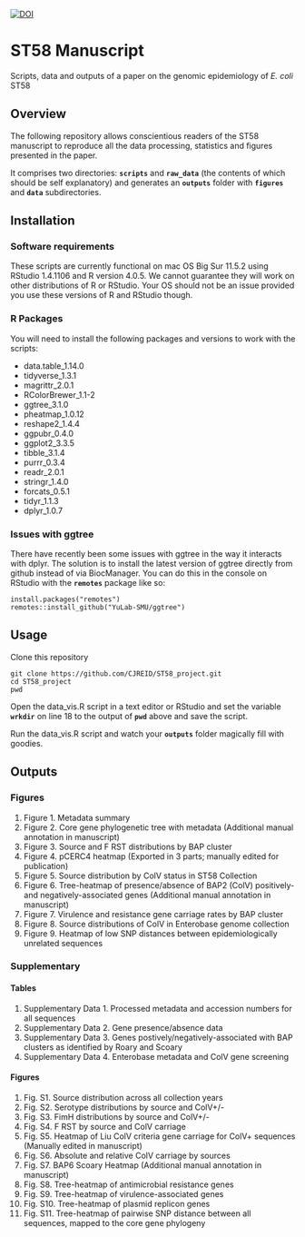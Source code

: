 [![DOI](https://zenodo.org/badge/413665787.svg)](https://zenodo.org/badge/latestdoi/413665787)

# ST58 Manuscript
Scripts, data and outputs of a paper on the genomic epidemiology of *E. coli* ST58

## Overview
The following repository allows conscientious readers of the ST58 manuscript to reproduce all the data processing, statistics and figures presented in the paper.

It comprises two directories: __`scripts`__ and __`raw_data`__ (the contents of which should be self explanatory) and generates an __`outputs`__ folder with __`figures`__ and __`data`__ subdirectories.

## Installation
### Software requirements
These scripts are currently functional on mac OS Big Sur 11.5.2 using RStudio 1.4.1106 and R version 4.0.5. We cannot guarantee they will work on other distributions of R or RStudio. Your OS should not be an issue provided you use these versions of R and RStudio though.

### R Packages
You will need to install the following packages and versions to work with the scripts:
- data.table_1.14.0
- tidyverse_1.3.1
- magrittr_2.0.1
- RColorBrewer_1.1-2
- ggtree_3.1.0
- pheatmap_1.0.12
- reshape2_1.4.4
- ggpubr_0.4.0
- ggplot2_3.3.5
- tibble_3.1.4
- purrr_0.3.4
- readr_2.0.1
- stringr_1.4.0
- forcats_0.5.1
- tidyr_1.1.3
- dplyr_1.0.7

### Issues with ggtree
There have recently been some issues with ggtree in the way it interacts with dplyr. The solution is to install the latest version of ggtree directly from github instead of via BiocManager. You can do this in the console on RStudio with the __`remotes`__ package like so:
```
install.packages("remotes")
remotes::install_github("YuLab-SMU/ggtree")
```

## Usage
Clone this repository
```
git clone https://github.com/CJREID/ST58_project.git
cd ST58_project
pwd
```
Open the data_vis.R script in a text editor or RStudio and set the variable __`wrkdir`__ on line 18 to the output of __`pwd`__ above and save the script.

Run the data_vis.R script and watch your __`outputs`__ folder magically fill with goodies.

## Outputs
### Figures
1. Figure 1. Metadata summary
2. Figure 2. Core gene phylogenetic tree with metadata (Additional manual annotation in manuscript)
3. Figure 3. Source and F RST distributions by BAP cluster
4. Figure 4. pCERC4 heatmap (Exported in 3 parts; manually edited for publication)
5. Figure 5. Source distribution by ColV status in ST58 Collection
6. Figure 6. Tree-heatmap of presence/absence of BAP2 (ColV) positively- and negatively-associated genes (Additional manual annotation in manuscript)
7. Figure 7. Virulence and resistance gene carriage rates by BAP cluster
8. Figure 8. Source distributions of ColV in Enterobase genome collection
9. Figure 9. Heatmap of low SNP distances between epidemiologically unrelated sequences

### Supplementary
#### Tables
1. Supplementary Data 1. Processed metadata and accession numbers for all sequences
2. Supplementary Data 2. Gene presence/absence data
3. Supplementary Data 3. Genes postively/negatively-associated with BAP clusters as identified by Roary and Scoary
4. Supplementary Data 4. Enterobase metadata and ColV gene screening

#### Figures
1. Fig. S1. Source distribution across all collection years
2. Fig. S2. Serotype distributions by source and ColV+/-
3. Fig. S3. FimH distributions by source and ColV+/-
4. Fig. S4. F RST by source and ColV carriage
5. Fig. S5. Heatmap of Liu ColV criteria gene carriage for ColV+ sequences (Manually edited in manuscript)
6. Fig. S6. Absolute and relative ColV carriage by sources
7. Fig. S7. BAP6 Scoary Heatmap (Additional manual annotation in manuscript)
8. Fig. S8. Tree-heatmap of antimicrobial resistance genes
9. Fig. S9. Tree-heatmap of virulence-associated genes
10. Fig. S10. Tree-heatmap of plasmid replicon genes
11. Fig. S11. Tree-heatmap of pairwise SNP distance between all sequences, mapped to the core gene phylogeny

